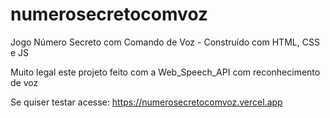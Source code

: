 # numerosecretocomvoz
Jogo Número Secreto com Comando de Voz - Construído com HTML, CSS e JS

Muito legal este projeto feito com a Web_Speech_API com reconhecimento de voz

Se quiser testar acesse: https://numerosecretocomvoz.vercel.app

